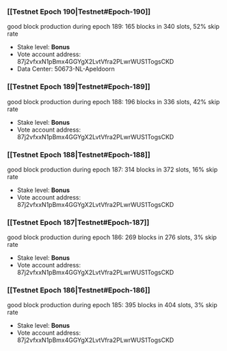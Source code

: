 ### [[Testnet Epoch 190|Testnet#Epoch-190]]
good block production during epoch 189: 165 blocks in 340 slots, 52% skip rate
* Stake level: **Bonus**
* Vote account address: 87j2vfxxN1pBmx4GGYgX2LvtVfra2PLwrWUS1TogsCKD
* Data Center: 50673-NL-Apeldoorn
### [[Testnet Epoch 189|Testnet#Epoch-189]]
good block production during epoch 188: 196 blocks in 336 slots, 42% skip rate
* Stake level: **Bonus**
* Vote account address: 87j2vfxxN1pBmx4GGYgX2LvtVfra2PLwrWUS1TogsCKD
### [[Testnet Epoch 188|Testnet#Epoch-188]]
good block production during epoch 187: 314 blocks in 372 slots, 16% skip rate
* Stake level: **Bonus**
* Vote account address: 87j2vfxxN1pBmx4GGYgX2LvtVfra2PLwrWUS1TogsCKD
### [[Testnet Epoch 187|Testnet#Epoch-187]]
good block production during epoch 186: 269 blocks in 276 slots, 3% skip rate
* Stake level: **Bonus**
* Vote account address: 87j2vfxxN1pBmx4GGYgX2LvtVfra2PLwrWUS1TogsCKD
### [[Testnet Epoch 186|Testnet#Epoch-186]]
good block production during epoch 185: 395 blocks in 404 slots, 3% skip rate
* Stake level: **Bonus**
* Vote account address: 87j2vfxxN1pBmx4GGYgX2LvtVfra2PLwrWUS1TogsCKD